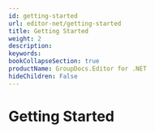 ```yaml
---
id: getting-started
url: editor-net/getting-started
title: Getting Started
weight: 2
description: 
keywords: 
bookCollapseSection: true
productName: GroupDocs.Editor for .NET
hideChildren: False
---
```


# Getting Started
